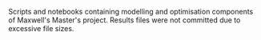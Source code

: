 Scripts and notebooks containing modelling and optimisation components of Maxwell's Master's project. Results files were not committed due to excessive file sizes.
